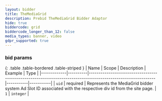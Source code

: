 ```yaml
---
layout: bidder
title: TheMediaGrid
description: Prebid TheMediaGrid Bidder Adaptor
hide: true
biddercode: grid
biddercode_longer_than_12: false
media_types: banner, video
gdpr_supported: true
---
```



### bid params

{: .table .table-bordered .table-striped }
| Name        | Scope    | Description                                                                                                    | Example   | Type      |
|-------------|----------|----------------------------------------------------------------------------------------------------------------|-----------|-----------|
| `uid`       | required | Represents the MediaGrid bidder system Ad Slot ID associated with the respective div id from the site page. | `1`       | `integer` |
